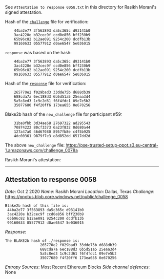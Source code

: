 See `Attestation to response 0058.txt` in this directory for Rasikh Morani's signed attestation.

Hash of the [`challenge`](https://ppot.blob.core.windows.net/public/challenge_0058) file for verification:

```
	44ba2e77 3f563893 da5c365c d93141b0
	3ac4220e b32cec9f ccd0e856 bff230b9
	65b96c82 b12ae091 9254c200 dcdfb13b
	99160633 05577912 d0ae6547 5e036015
```

`response` was based on the hash:

```
	44ba2e77 3f563893 da5c365c d93141b0
	3ac4220e b32cec9f ccd0e856 bff230b9
	65b96c82 b12ae091 9254c200 dcdfb13b
	99160633 05577912 d0ae6547 5e036015
```

Hash of the [`response`](https://pse-trusted-setup-ppot.s3.eu-central-1.amazonaws.com/response_0058_rasikh) file for verification:

```
	265770e2 f029bad3 33dde75b d688db39
	688cda7a 6ec188d3 6b5d51a5 25eaa3d4
	5a5c8ed3 1c9c2d61 f6f4fdc1 09e7e5b2
	35077680 f4f20ff6 173ea655 0e670256
```

Blake2b hash of the `new_challenge` file for participant #59:

```
	31ba0fbb 3d34ae68 27697322 ad295543
	70874222 80cf3373 6a23f832 0d680a44
	127a47a0 46d67080 8957fb8e c4f5b925
	4dc00361 9879f7e3 e8d852dd 6517dd2d
```

The above `new_challenge` file: https://pse-trusted-setup-ppot.s3.eu-central-1.amazonaws.com/challenge_0078a

Rasikh Morani's attestation:
***
Attestation to response 0058
----------------------------

*Date*: Oct 2 2020
*Name*: Rasikh Morani
*Location*: Dallas, Texas
*Challenge*: https://ppotus.blob.core.windows.net/public/challenge_0058

```
Blake2b hash of this file is: 
 44ba2e77 3f563893 da5c365c d93141b0
 3ac4220e b32cec9f ccd0e856 bff230b9
 65b96c82 b12ae091 9254c200 dcdfb13b
 99160633 05577912 d0ae6547 5e036015
 ```

*Response*:

```
The BLAKE2b hash of ./response is:
                265770e2 f029bad3 33dde75b d688db39
                688cda7a 6ec188d3 6b5d51a5 25eaa3d4
                5a5c8ed3 1c9c2d61 f6f4fdc1 09e7e5b2
                35077680 f4f20ff6 173ea655 0e670256
```

*Entropy Sources*: Most Recent Ethereum Blocks
*Side channel defences*: None
